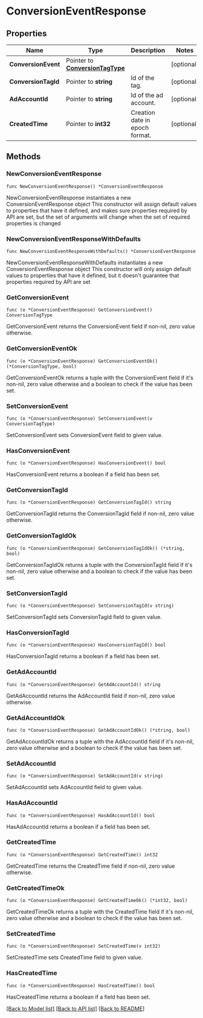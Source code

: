 # ConversionEventResponse

## Properties

Name | Type | Description | Notes
------------ | ------------- | ------------- | -------------
**ConversionEvent** | Pointer to [**ConversionTagType**](ConversionTagType.md) |  | [optional] 
**ConversionTagId** | Pointer to **string** | Id of the tag. | [optional] 
**AdAccountId** | Pointer to **string** | Id of the ad account. | [optional] 
**CreatedTime** | Pointer to **int32** | Creation date in epoch format. | [optional] 

## Methods

### NewConversionEventResponse

`func NewConversionEventResponse() *ConversionEventResponse`

NewConversionEventResponse instantiates a new ConversionEventResponse object
This constructor will assign default values to properties that have it defined,
and makes sure properties required by API are set, but the set of arguments
will change when the set of required properties is changed

### NewConversionEventResponseWithDefaults

`func NewConversionEventResponseWithDefaults() *ConversionEventResponse`

NewConversionEventResponseWithDefaults instantiates a new ConversionEventResponse object
This constructor will only assign default values to properties that have it defined,
but it doesn't guarantee that properties required by API are set

### GetConversionEvent

`func (o *ConversionEventResponse) GetConversionEvent() ConversionTagType`

GetConversionEvent returns the ConversionEvent field if non-nil, zero value otherwise.

### GetConversionEventOk

`func (o *ConversionEventResponse) GetConversionEventOk() (*ConversionTagType, bool)`

GetConversionEventOk returns a tuple with the ConversionEvent field if it's non-nil, zero value otherwise
and a boolean to check if the value has been set.

### SetConversionEvent

`func (o *ConversionEventResponse) SetConversionEvent(v ConversionTagType)`

SetConversionEvent sets ConversionEvent field to given value.

### HasConversionEvent

`func (o *ConversionEventResponse) HasConversionEvent() bool`

HasConversionEvent returns a boolean if a field has been set.

### GetConversionTagId

`func (o *ConversionEventResponse) GetConversionTagId() string`

GetConversionTagId returns the ConversionTagId field if non-nil, zero value otherwise.

### GetConversionTagIdOk

`func (o *ConversionEventResponse) GetConversionTagIdOk() (*string, bool)`

GetConversionTagIdOk returns a tuple with the ConversionTagId field if it's non-nil, zero value otherwise
and a boolean to check if the value has been set.

### SetConversionTagId

`func (o *ConversionEventResponse) SetConversionTagId(v string)`

SetConversionTagId sets ConversionTagId field to given value.

### HasConversionTagId

`func (o *ConversionEventResponse) HasConversionTagId() bool`

HasConversionTagId returns a boolean if a field has been set.

### GetAdAccountId

`func (o *ConversionEventResponse) GetAdAccountId() string`

GetAdAccountId returns the AdAccountId field if non-nil, zero value otherwise.

### GetAdAccountIdOk

`func (o *ConversionEventResponse) GetAdAccountIdOk() (*string, bool)`

GetAdAccountIdOk returns a tuple with the AdAccountId field if it's non-nil, zero value otherwise
and a boolean to check if the value has been set.

### SetAdAccountId

`func (o *ConversionEventResponse) SetAdAccountId(v string)`

SetAdAccountId sets AdAccountId field to given value.

### HasAdAccountId

`func (o *ConversionEventResponse) HasAdAccountId() bool`

HasAdAccountId returns a boolean if a field has been set.

### GetCreatedTime

`func (o *ConversionEventResponse) GetCreatedTime() int32`

GetCreatedTime returns the CreatedTime field if non-nil, zero value otherwise.

### GetCreatedTimeOk

`func (o *ConversionEventResponse) GetCreatedTimeOk() (*int32, bool)`

GetCreatedTimeOk returns a tuple with the CreatedTime field if it's non-nil, zero value otherwise
and a boolean to check if the value has been set.

### SetCreatedTime

`func (o *ConversionEventResponse) SetCreatedTime(v int32)`

SetCreatedTime sets CreatedTime field to given value.

### HasCreatedTime

`func (o *ConversionEventResponse) HasCreatedTime() bool`

HasCreatedTime returns a boolean if a field has been set.


[[Back to Model list]](../README.md#documentation-for-models) [[Back to API list]](../README.md#documentation-for-api-endpoints) [[Back to README]](../README.md)


